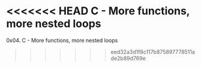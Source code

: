 <<<<<<< HEAD
C - More functions, more nested loops
=======
0x04. C - More functions, more nested loops
>>>>>>> eed32a3d1f8c117b875897778511ade2b89d769e
